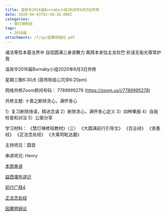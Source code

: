 ```yaml
---
title: 温哥华2016届Burnaby小组2020年6月3日共修
date: 2020-06-03T02:58:10.000Z
categories:
  - 慧灯禅修班
tags:
  - 2016届
attachments: /f/up/因果明镜论.pdf
---
```

诸法等性本基法界中 自现圆满三身游舞力 离障本来怙主龙钦巴 祈请无垢光尊常护我

温哥华2016届Burnaby小组2020年6月3日共修 

星期三晚6:30点 (莲师除疫心咒@6:20pm)

网络共修Zoom房间号码： 7789995278 (<https://zoom.us/j/7789995278>)

共修主题: 十善之断除贪心，满怀舍心

1）复习断除绮语，精进念诵
2）断除贪心，满怀舍心定义
3）四种果报
4）自我检查和对治
5）公案分享

学习材料：
《慧灯禅修班教材》（三）
《大圆满前行引导文》
《百业经》
《贤愚经》
《正法念处经》
《大乘阿毗达磨》

主持师兄：圆音

串讲师兄: Henry

[本周串讲](https://hdvblob.blob.core.windows.net/hdv/f/up/十善之断除贪心，满怀舍心_henry.ppt)

[益西堪布讲记](https://hdvblob.blob.core.windows.net/hdv/f/up/因果益西.pdf)

[前行广释4](https://hdvblob.blob.core.windows.net/hdv/f/up/前行广释4.pdf)

[正法念处经](https://hdvblob.blob.core.windows.net/hdv/f/up/正法念处经.pdf)

[因果明镜论](https://hdvblob.blob.core.windows.net/hdv/f/up/因果明镜论.pdf)